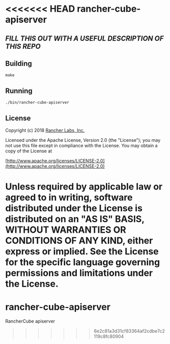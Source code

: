 <<<<<<< HEAD
rancher-cube-apiserver
========

## ***FILL THIS OUT WITH A USEFUL DESCRIPTION OF THIS REPO***

## Building

`make`


## Running

`./bin/rancher-cube-apiserver`

## License
Copyright (c) 2018 [Rancher Labs, Inc.](http://rancher.com)

Licensed under the Apache License, Version 2.0 (the "License");
you may not use this file except in compliance with the License.
You may obtain a copy of the License at

[http://www.apache.org/licenses/LICENSE-2.0](http://www.apache.org/licenses/LICENSE-2.0)

Unless required by applicable law or agreed to in writing, software
distributed under the License is distributed on an "AS IS" BASIS,
WITHOUT WARRANTIES OR CONDITIONS OF ANY KIND, either express or implied.
See the License for the specific language governing permissions and
limitations under the License.
=======
# rancher-cube-apiserver
RancherCube apiserver
>>>>>>> 6e2c81a3d31cf83364af2cdbe7c2119c8fc80904
